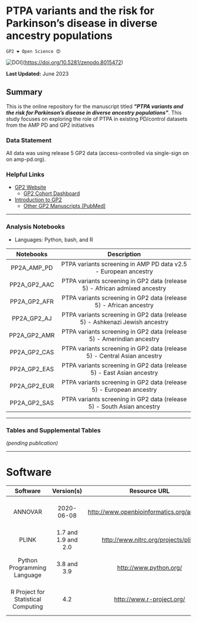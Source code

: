 # PTPA variants and the risk for Parkinson’s disease in diverse ancestry populations

`GP2 ❤️ Open Science 😍`

![DOI](https://zenodo.org/badge/DOI/10.5281/zenodo.8015472.svg)](https://doi.org/10.5281/zenodo.8015472)

**Last Updated:** June 2023 

## Summary
This is the online repository for the manuscript titled ***"PTPA variants and the risk for Parkinson’s disease in diverse ancestry populations"***. This study focuses on exploring the role of PTPA in existing PD/control datasets from the AMP PD and GP2 initiatives

### Data Statement 
All data was using release 5 GP2 data (access-controlled via single-sign on on amp-pd.org).

### Helpful Links 
- [GP2 Website](https://gp2.org/)
    - [GP2 Cohort Dashboard](https://gp2.org/cohort-dashboard-advanced/)
- [Introduction to GP2](https://movementdisorders.onlinelibrary.wiley.com/doi/10.1002/mds.28494)
    - [Other GP2 Manuscripts (PubMed)](https://pubmed.ncbi.nlm.nih.gov/?term=%22global+parkinson%27s+genetics+program%22)

---
### Analysis Notebooks
* Languages: Python, bash, and R

| **Notebooks** |                                                    **Description**                                                   |
|:----------------:|:--------------------------------------------------------------------------------------------------------------------:|
|        PP2A_AMP_PD    | PTPA variants screening in AMP PD data v2.5 - European ancestry |
|        PP2A_GP2_AAC  | PTPA variants screening in GP2 data (release 5) - African admixed ancestry |
|        PP2A_GP2_AFR      | PTPA variants screening in GP2 data (release 5) - African ancestry |
|        PP2A_GP2_AJ    | PTPA variants screening in GP2 data (release 5) - Ashkenazi Jewish ancestry |
|        PP2A_GP2_AMR    | PTPA variants screening in GP2 data (release 5) - Amerindian ancestry |
|        PP2A_GP2_CAS  | PTPA variants screening in GP2 data (release 5) - Central Asian ancestry |
|        PP2A_GP2_EAS  | PTPA variants screening in GP2 data (release 5) - East Asian ancestry |
|        PP2A_GP2_EUR    | PTPA variants screening in GP2 data (release 5) - European ancestry |
|        PP2A_GP2_SAS  | PTPA variants screening in GP2 data (release 5) - South Asian ancestry |


---
### Tables and Supplemental Tables 

*(pending publication)*

---

# Software 

|               Software              |      Version(s)     |                       Resource URL                       |       RRID      |                                               Notes                                               |
|:-----------------------------------:|:-------------------:|:--------------------------------------------------------:|:---------------:|:-------------------------------------------------------------------------------------------------:|
|               ANNOVAR               |      2020-06-08     |        http://www.openbioinformatics.org/annovar/        | RRID:SCR_012821 |                refGene; avsnp150; ljb26_all; gnomad312_genome; used for annotation                |
|                PLINK                | 1.7 and 1.9 and 2.0 |            http://www.nitrc.org/projects/plink           | RRID:SCR_001757 |                                     used for genetic analyses                                     |
|     Python Programming Language     |     3.8 and 3.9     |                  http://www.python.org/                  | RRID:SCR_008394 | pandas; numpy; seaborn; matplotlib; statsmodel; used for general data wrangling/plotting/analyses |
| R Project for Statistical Computing |         4.2         |                 http://www.r-project.org/                | RRID:SCR_001905 |   tidyverse; dplyr; tidyr; ggplot; data.table; used for general data wrangling/plotting/analyses  |
